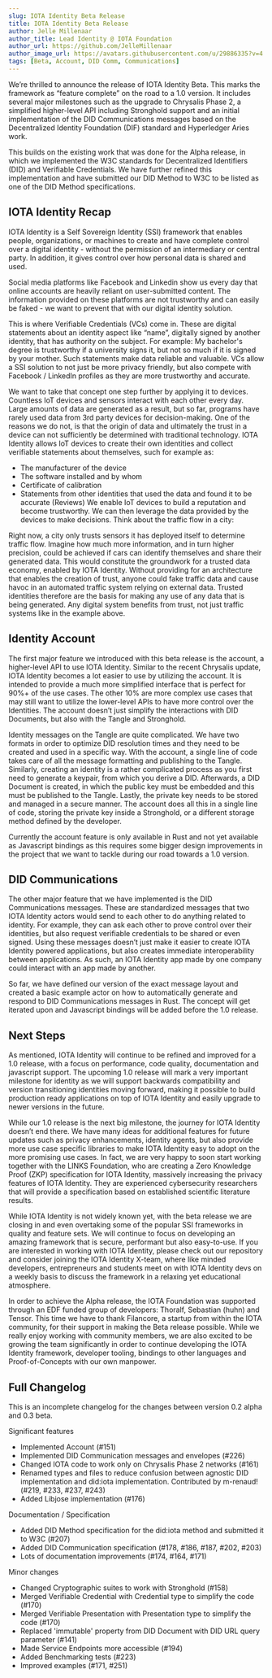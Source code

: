 ```yaml
---
slug: IOTA Identity Beta Release
title: IOTA Identity Beta Release
author: Jelle Millenaar
author_title: Lead Identity @ IOTA Foundation
author_url: https://github.com/JelleMillenaar
author_image_url: https://avatars.githubusercontent.com/u/29886335?v=4
tags: [Beta, Account, DID Comm, Communications]
---
```



We’re thrilled to announce the release of IOTA Identity Beta. This marks the framework as “feature complete” on the road to a 1.0 version. It includes several major milestones such as the upgrade to Chrysalis Phase 2, a simplified higher-level API including Stronghold support and an initial implementation of the DID Communications messages based on the Decentralized Identity Foundation (DIF) standard and Hyperledger Aries work.

This builds on the existing work that was done for the Alpha release, in which we implemented the W3C standards for Decentralized Identifiers (DID) and Verifiable Credentials. We have further refined this implementation and have submitted our DID Method to W3C to be listed as one of the DID Method specifications.

## IOTA Identity Recap
IOTA Identity is a Self Sovereign Identity (SSI) framework that enables people, organizations, or machines to create and have complete control over a digital identity - without the permission of an intermediary or central party. In addition, it gives control over how personal data is shared and used.

Social media platforms like Facebook and Linkedin show us every day that online accounts are heavily reliant on user-submitted content. The information provided on these platforms are not trustworthy and can easily be faked - we want to prevent that with our digital identity solution.

This is where Verifiable Credentials (VCs) come in. These are digital statements about an identity aspect like “name”, digitally signed by another identity, that has authority on the subject. For example: My bachelor's degree is trustworthy if a university signs it, but not so much if it is signed by your mother. Such statements make data reliable and valuable. VCs allow a SSI solution to not just be more privacy friendly, but also compete with Facebook / LinkedIn profiles as they are more trustworthy and accurate.

We want to take that concept one step further by applying it to devices. Countless IoT devices and sensors interact with each other every day. Large amounts of data are generated as a result, but so far, programs have rarely used data from 3rd party devices for decision-making. One of the reasons we do not, is that the origin of data and ultimately the trust in a device can not sufficiently be determined with traditional technology. IOTA Identity allows IoT devices to create their own identities and collect verifiable statements about themselves, such for example as:

* The manufacturer of the device
* The software installed and by whom
* Certificate of calibration
* Statements from other identities that used the data and found it to be accurate (Reviews)
We enable IoT devices to build a reputation and become trustworthy. We can then leverage the data provided by the devices to make decisions. Think about the traffic flow in a city:

Right now, a city only trusts sensors it has deployed itself to determine traffic flow. Imagine how much more information, and in turn higher precision, could be achieved if cars can identify themselves and share their generated data. This would constitute the groundwork for a trusted data economy, enabled by IOTA Identity. Without providing for an architecture that enables the creation of trust, anyone could fake traffic data and cause havoc in an automated traffic system relying on external data. Trusted identities therefore are the basis for making any use of any data that is being generated. Any digital system benefits from trust, not just traffic systems like in the example above.

## Identity Account
The first major feature we introduced with this beta release is the account, a higher-level API to use IOTA Identity. Similar to the recent Chrysalis update, IOTA Identity becomes a lot easier to use by utilizing the account. It is intended to provide a much more simplified interface that is perfect for 90%+ of the use cases. The other 10% are more complex use cases that may still want to utilize the lower-level APIs to have more control over the Identities. The account doesn’t just simplify the interactions with DID Documents, but also with the Tangle and Stronghold.

Identity messages on the Tangle are quite complicated. We have two formats in order to optimize DID resolution times and they need to be created and used in a specific way. With the account, a single line of code takes care of all the message formatting and publishing to the Tangle. Similarly, creating an identity is a rather complicated process as you first need to generate a keypair, from which you derive a DID. Afterwards, a DID Document is created, in which the public key must be embedded and this must be published to the Tangle. Lastly, the private key needs to be stored and managed in a secure manner. The account does all this in a single line of code, storing the private key inside a Stronghold, or a different storage method defined by the developer.

Currently the account feature is only available in Rust and not yet available as Javascript bindings as this requires some bigger design improvements in the project that we want to tackle during our road towards a 1.0 version.

## DID Communications
The other major feature that we have implemented is the DID Communications messages. These are standardized messages that two IOTA Identity actors would send to each other to do anything related to identity. For example, they can ask each other to prove control over their identities, but also request verifiable credentials to be shared or even signed. Using these messages doesn’t just make it easier to create IOTA Identity powered applications, but also creates immediate interoperability between applications. As such, an IOTA Identity app made by one company could interact with an app made by another.

So far, we have defined our version of the exact message layout and created a basic example actor on how to automatically generate and respond to DID Communications messages in Rust. The concept will get iterated upon and Javascript bindings will be added before the 1.0 release.

## Next Steps
As mentioned, IOTA Identity will continue to be refined and improved for a 1.0 release, with a focus on performance, code quality, documentation and javascript support. The upcoming 1.0 release will mark a very important milestone for identity as we will support backwards compatibility and version transitioning identities moving forward, making it possible to build production ready applications on top of IOTA Identity and easily upgrade to newer versions in the future.

While our 1.0 release is the next big milestone, the journey for IOTA Identity doesn’t end there. We have many ideas for additional features for future updates such as privacy enhancements, identity agents, but also provide more use case specific libraries to make IOTA Identity easy to adopt on the more promising use cases. In fact, we are very happy to soon start working together with the LINKS Foundation, who are creating a Zero Knowledge Proof (ZKP) specification for IOTA Identity, massively increasing the privacy features of IOTA Identity. They are experienced cybersecurity researchers that will provide a specification based on established scientific literature results.

While IOTA Identity is not widely known yet, with the beta release we are closing in and even overtaking some of the popular SSI frameworks in quality and feature sets. We will continue to focus on developing an amazing framework that is secure, performant but also easy-to-use. If you are interested in working with IOTA Identity, please check out our repository and consider joining the IOTA Identity X-team, where like minded developers, entrepreneurs and students meet on with IOTA Identity devs on a weekly basis to discuss the framework in a relaxing yet educational atmosphere.

In order to achieve the Alpha release, the IOTA Foundation was supported through an EDF funded group of developers: Thoralf, Sebastian (huhn) and Tensor. This time we have to thank Filancore, a startup from within the IOTA community, for their support in making the Beta release possible. While we really enjoy working with community members, we are also excited to be growing the team significantly in order to continue developing the IOTA Identity framework, developer tooling, bindings to other languages and Proof-of-Concepts with our own manpower.

## Full Changelog
This is an incomplete changelog for the changes between version 0.2 alpha and 0.3 beta.

Significant features

* Implemented Account (#151)
* Implemented DID Communication messages and envelopes (#226)
* Changed IOTA code to work only on Chrysalis Phase 2 networks (#161)
* Renamed types and files to reduce confusion between agnostic DID implementation and did:iota implementation. Contributed by m-renaud! (#219, #233, #237, #243)
* Added Libjose implementation (#176)

Documentation / Specification

* Added DID Method specification for the did:iota method and submitted it to W3C (#207)
* Added DID Communication specification (#178, #186, #187, #202, #203)
* Lots of documentation improvements (#174, #164, #171)

Minor changes

* Changed Cryptographic suites to work with Stronghold (#158)
* Merged Verifiable Credential with Credential type to simplify the code (#170)
* Merged Verifiable Presentation with Presentation type to simplify the code (#170)
* Replaced 'immutable' property from DID Document with DID URL query parameter (#141)
* Made Service Endpoints more accessible (#194)
* Added Benchmarking tests (#223)
* Improved examples (#171, #251)